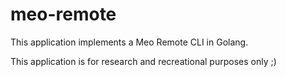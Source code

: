 meo-remote
============

This application implements a Meo Remote CLI in Golang.

This application is for research and recreational purposes only ;)
